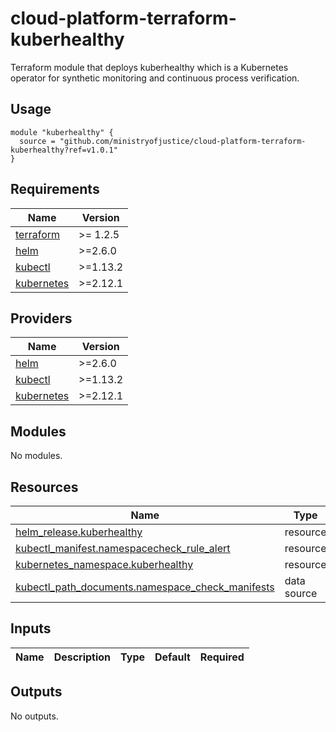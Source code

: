 # cloud-platform-terraform-kuberhealthy

Terraform module that deploys kuberhealthy which is a Kubernetes operator for synthetic monitoring and continuous process verification.


## Usage

```hcl
module "kuberhealthy" {
  source = "github.com/ministryofjustice/cloud-platform-terraform-kuberhealthy?ref=v1.0.1"
}
```
<!-- BEGIN_TF_DOCS -->
## Requirements

| Name | Version |
|------|---------|
| <a name="requirement_terraform"></a> [terraform](#requirement\_terraform) | >= 1.2.5 |
| <a name="requirement_helm"></a> [helm](#requirement\_helm) | >=2.6.0 |
| <a name="requirement_kubectl"></a> [kubectl](#requirement\_kubectl) | >=1.13.2 |
| <a name="requirement_kubernetes"></a> [kubernetes](#requirement\_kubernetes) | >=2.12.1 |

## Providers

| Name | Version |
|------|---------|
| <a name="provider_helm"></a> [helm](#provider\_helm) | >=2.6.0 |
| <a name="provider_kubectl"></a> [kubectl](#provider\_kubectl) | >=1.13.2 |
| <a name="provider_kubernetes"></a> [kubernetes](#provider\_kubernetes) | >=2.12.1 |

## Modules

No modules.

## Resources

| Name | Type |
|------|------|
| [helm_release.kuberhealthy](https://registry.terraform.io/providers/hashicorp/helm/latest/docs/resources/release) | resource |
| [kubectl_manifest.namespacecheck_rule_alert](https://registry.terraform.io/providers/gavinbunney/kubectl/latest/docs/resources/manifest) | resource |
| [kubernetes_namespace.kuberhealthy](https://registry.terraform.io/providers/hashicorp/kubernetes/latest/docs/resources/namespace) | resource |
| [kubectl_path_documents.namespace_check_manifests](https://registry.terraform.io/providers/gavinbunney/kubectl/latest/docs/data-sources/path_documents) | data source |

## Inputs

| Name | Description | Type | Default | Required |
|------|-------------|------|---------|:--------:|

## Outputs

No outputs.
<!-- END_TF_DOCS -->
